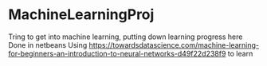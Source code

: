 # MachineLearningProj
 Tring to get into machine learning, putting down learning progress here
 Done in netbeans
 Using https://towardsdatascience.com/machine-learning-for-beginners-an-introduction-to-neural-networks-d49f22d238f9 to learn
